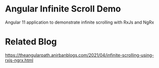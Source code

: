 # Angular Infinite Scroll Demo
Angular 11 application to demonstrate infinite scrolling with RxJs and NgRx  

# Related Blog   
https://theangularpath.anirbanblogs.com/2021/04/infinite-scrolling-using-rxjs-ngrx.html   
